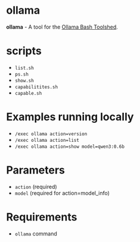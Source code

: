# ollama

**ollama** - A tool for the [Ollama Bash Toolshed](../..).

# scripts
- ```list.sh```
- ```ps.sh```
- ```show.sh```
- ```capabilitites.sh```
- ```capable.sh```

# Examples running locally
- ```/exec ollama action=version```
- ```/exec ollama action=list```
- ```/exec ollama action=show model=qwen3:0.6b```

# Parameters

- ```action``` (required)
- ```model``` (required for action=model_info)

# Requirements

- ```ollama``` command
